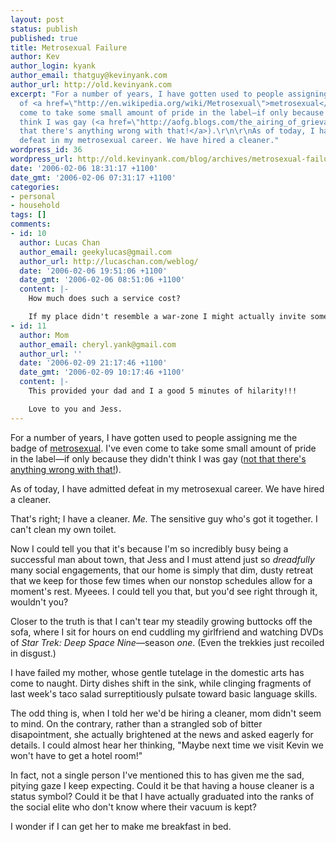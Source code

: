 ```yaml
---
layout: post
status: publish
published: true
title: Metrosexual Failure
author: Kev
author_login: kyank
author_email: thatguy@kevinyank.com
author_url: http://old.kevinyank.com
excerpt: "For a number of years, I have gotten used to people assigning me the badge
  of <a href=\"http://en.wikipedia.org/wiki/Metrosexual\">metrosexual</a>. I've even
  come to take some small amount of pride in the label—if only because they didn't
  think I was gay (<a href=\"http://aofg.blogs.com/the_airing_of_grievances/2006/01/not_that_theres.html\">not
  that there's anything wrong with that!</a>).\r\n\r\nAs of today, I have admitted
  defeat in my metrosexual career. We have hired a cleaner."
wordpress_id: 36
wordpress_url: http://old.kevinyank.com/blog/archives/metrosexual-failure/
date: '2006-02-06 18:31:17 +1100'
date_gmt: '2006-02-06 07:31:17 +1100'
categories:
- personal
- household
tags: []
comments:
- id: 10
  author: Lucas Chan
  author_email: geekylucas@gmail.com
  author_url: http://lucaschan.com/weblog/
  date: '2006-02-06 19:51:06 +1100'
  date_gmt: '2006-02-06 08:51:06 +1100'
  content: |-
    How much does such a service cost?

    If my place didn't resemble a war-zone I might actually invite some people over.  :)
- id: 11
  author: Mom
  author_email: cheryl.yank@gmail.com
  author_url: ''
  date: '2006-02-09 21:17:46 +1100'
  date_gmt: '2006-02-09 10:17:46 +1100'
  content: |-
    This provided your dad and I a good 5 minutes of hilarity!!!

    Love to you and Jess.
---
```

<p>For a number of years, I have gotten used to people assigning me the badge of <a href="http://en.wikipedia.org/wiki/Metrosexual">metrosexual</a>. I've even come to take some small amount of pride in the label—if only because they didn't think I was gay (<a href="http://aofg.blogs.com/the_airing_of_grievances/2006/01/not_that_theres.html">not that there's anything wrong with that!</a>).</p>
<p>As of today, I have admitted defeat in my metrosexual career. We have hired a cleaner.<a id="more"></a><a id="more-36"></a></p>
<p>That's right; I have a cleaner. <em>Me.</em> The sensitive guy who's got it together. I can't clean my own toilet.</p>
<p>Now I could tell you that it's because I'm so incredibly busy being a successful man about town, that Jess and I must attend just so <em>dreadfully</em> many social engagements, that our home is simply that dim, dusty retreat that we keep for those few times when our nonstop schedules allow for a moment's rest. Myeees. I could tell you that, but you'd see right through it, wouldn't you?</p>
<p>Closer to the truth is that I can't tear my steadily growing buttocks off the sofa, where I sit for hours on end cuddling my girlfriend and watching DVDs of <cite>Star Trek: Deep Space Nine</cite>—season <em>one</em>. (Even the trekkies just recoiled in disgust.)</p>
<p>I have failed my mother, whose gentle tutelage in the domestic arts has come to naught. Dirty dishes shift in the sink, while clinging fragments of last week's taco salad surreptitiously pulsate toward basic language skills.</p>
<p>The odd thing is, when I told her we'd be hiring a cleaner, mom didn't seem to mind. On the contrary, rather than a strangled sob of bitter disapointment, she actually brightened at the news and asked eagerly for details. I could almost hear her thinking, "Maybe next time we visit Kevin we won't have to get a hotel room!"</p>
<p>In fact, not a single person I've mentioned this to has given me the sad, pitying gaze I keep expecting. Could it be that having a house cleaner is a status symbol? Could it be that I have actually graduated into the ranks of the social elite who don't know where their vacuum is kept?</p>
<p>I wonder if I can get her to make me breakfast in bed.</p>
